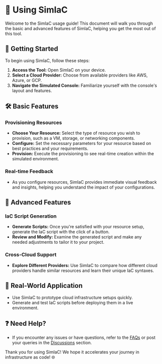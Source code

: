 # 📘 Using SimIaC

Welcome to the SimIaC usage guide! This document will walk you through the basic and advanced features of SimIaC, helping you get the most out of this tool.

## 🚀 Getting Started

To begin using SimIaC, follow these steps:

1. **Access the Tool:** Open SimIaC on your device.
2. **Select a Cloud Provider:** Choose from available providers like AWS, Azure, or GCP.
3. **Navigate the Simulated Console:** Familiarize yourself with the console's layout and features.

## 🛠 Basic Features

### Provisioning Resources

- **Choose Your Resource:** Select the type of resource you wish to provision, such as a VM, storage, or networking components.
- **Configure:** Set the necessary parameters for your resource based on best practices and your requirements.
- **Provision:** Execute the provisioning to see real-time creation within the simulated environment.

### Real-time Feedback

- As you configure resources, SimIaC provides immediate visual feedback and insights, helping you understand the impact of your configurations.

## 🔧 Advanced Features

### IaC Script Generation

- **Generate Scripts:** Once you're satisfied with your resource setup, generate the IaC script with the click of a button.
- **Review and Modify:** Examine the generated script and make any needed adjustments to tailor it to your project.

### Cross-Cloud Support

- **Explore Different Providers:** Use SimIaC to compare how different cloud providers handle similar resources and learn their unique IaC syntaxes.

## 💼 Real-World Application

- Use SimIaC to prototype cloud infrastructure setups quickly.
- Generate and test IaC scripts before deploying them in a live environment.

## ❓ Need Help?

- If you encounter any issues or have questions, refer to the [FAQs](docs/faqs.md) or post your queries in the [Discussions](https://github.com/yourusername/SimIaC/discussions) section.

Thank you for using SimIaC! We hope it accelerates your journey in infrastructure as code! 🌐

